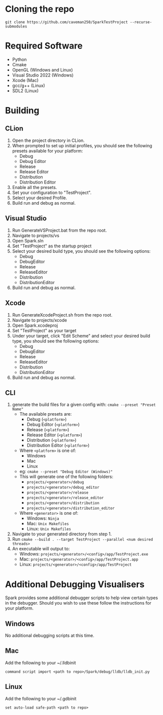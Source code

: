 # Cloning the repo
`git clone https://github.com/caveman250/SparkTestProject --recurse-submodules`

# Required Software
- Python
- Cmake
- OpenGL (Windows and Linux)
- Visual Studio 2022 (Windows)
- Xcode (Mac)
- gcc/g++ (Linux)
- SDL2 (Linux)

# Building
## CLion
1. Open the project directory in CLion.
2. When prompted to set up initial profiles, you should see the following presets available for your platform:
   - Debug
   - Debug Editor
   - Release
   - Release Editor
   - Distribution
   - Distribution Editor
3. Enable all the presets.
4. Set your configuration to "TestProject".
5. Select your desired Profile.
6. Build run and debug as normal.

## Visual Studio
1. Run GenerateVSProject.bat from the repo root.
2. Navigate to projects/vs
3. Open Spark.sln
4. Set "TestProject" as the startup project
5. Select your desired build type, you should see the following options:
   - Debug
   - DebugEditor
   - Release
   - ReleaseEditor
   - Distribution
   - DistributionEditor
6. Build run and debug as normal.

## Xcode
1. Run GenerateXcodeProject.sh from the repo root.
2. Navigate to projects/xcode
3. Open Spark.xcodeproj
4. Set "TestProject" as your target
5. Under your target, click "Edit Scheme" and select your desired build type, you should see the following options:
    - Debug
    - DebugEditor
    - Release
    - ReleaseEditor
    - Distribution
    - DistributionEditor
6. Build run and debug as normal.

## CLI
1. generate the build files for a given config with: `cmake --preset "Preset Name"`
   - The available presets are:
      - Debug (`<platform>`)
      - Debug Editor (`<platform>`)
      - Release (`<platform>`)
      - Release Editor (`<platform>`)
      - Distribution (`<platform>`)
      - Distribution Editor (`<platform>`)
   - Where `<platform>` is one of:
      - Windows
      - Mac
      - Linux
   - eg: `cmake --preset "Debug Editor (Windows)"`
   - This will generate one of the following folders:
     - `projects/<generator>/debug`
     - `projects/<generator>/debug_editor`
     - `projects/<generator>/release`
     - `projects/<generator>/release_editor`
     - `projects/<generator>/distribution`
     - `projects/<generator>/distribution_editor`
   - Where `<generator>` is one of:
     - Windows: `Ninja`
     - Mac: `Unix Makefiles`
     - Linux: `Unix Makefiles`
2. Navigate to your generated directory from step 1.
3. Run `cmake --build . --target TestProject --parallel <num desired threads>`
4. An executable will output to:
   - Windows: `projects/<generator>/<config>/app/TestProject.exe`
   - Mac: `projects/<generator>/<config>/app/TestProject.app`
   - Linux: `projects/<generator>/<config>/app/TestProject`
   
# Additional Debugging Visualisers
Spark provides some additional debugger scripts to help view certain types in the debugger. Should you wish to use these follow the instructions for your platform.
## Windows
No additional debugging scripts at this time.
## Mac
Add the following to your ~/.lldbinit
````
command script import <path to repo>/Spark/debug/lldb/lldb_init.py
````
## Linux
Add the following to your ~/.gdbinit
```
set auto-load safe-path <path to repo>
```

